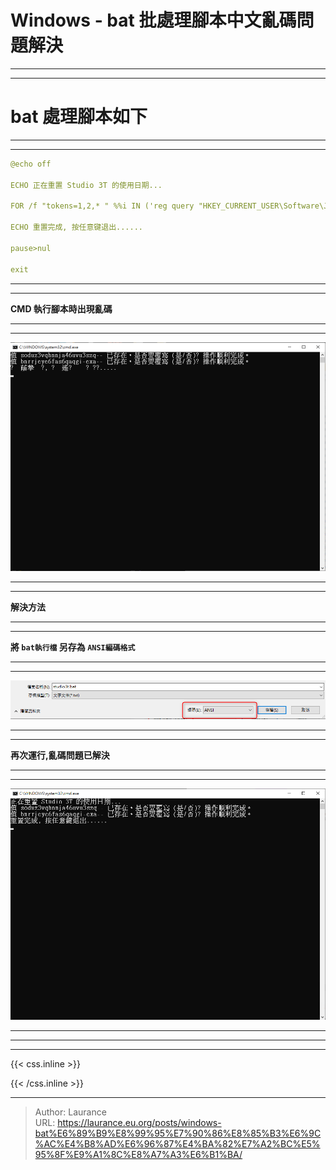 # Windows - bat 批處理腳本中文亂碼問題解決


***
***

**bat 處理腳本如下**
=====

***
***

```yaml
@echo off

ECHO 正在重置 Studio 3T 的使用日期...

FOR /f "tokens=1,2,* " %%i IN ('reg query "HKEY_CURRENT_USER\Software\JavaSoft\Prefs\3t\mongochef\enterprise" ^| find /V "installation" ^| find /V "HKEY"') DO ECHO yes | reg add "HKEY_CURRENT_USER\Software\JavaSoft\Prefs\3t\mongochef\enterprise" /v %%i /t REG_SZ /d ""

ECHO 重置完成, 按任意键退出......

pause>nul

exit
```  

***
***

**CMD 執行腳本時出現亂碼**

***
***

![](301.png)

***
***

**解決方法**

***
***

**將 `bat執行檔` 另存為 `ANSI編碼格式`**

***
***

![](303.png)

***
***

**再次運行,亂碼問題已解決**

***
***

![](302.png)

***
***

***

{{< css.inline >}}
<style>
.emojify {
	font-family: Apple Color Emoji, Segoe UI Emoji, NotoColorEmoji, Segoe UI Symbol, Android Emoji, EmojiSymbols;
	font-size: 2rem;
	vertical-align: left;
}
@media screen and (max-width:650px) {
  .nowrap {
    display: block;
    margin: 25px 0;
  }
}
</style>
{{< /css.inline >}}


---

> Author: Laurance  
> URL: https://laurance.eu.org/posts/windows-bat%E6%89%B9%E8%99%95%E7%90%86%E8%85%B3%E6%9C%AC%E4%B8%AD%E6%96%87%E4%BA%82%E7%A2%BC%E5%95%8F%E9%A1%8C%E8%A7%A3%E6%B1%BA/  

